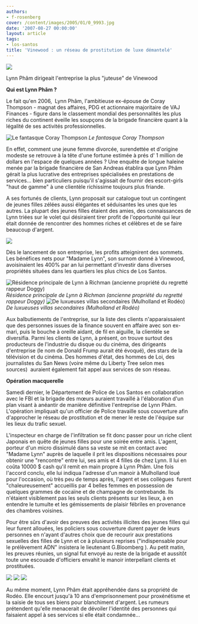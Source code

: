 ```yaml
---
authors:
- f-rosenberg
cover: /content/images/2005/01/0_9993.jpg
date: '2007-08-27 00:00:00'
layout: article
tags:
- los-santos
title: 'Vinewood : un réseau de prostitution de luxe démantelé'
---
```



![](/content/images/2005/01/0_9993.jpg)

Lynn Phâm dirigeait l'entreprise&nbsp;la plus "juteuse" de Vinewood

**Qui est Lynn Phâm ?**

Le fait qu'en 2006, &nbsp;Lynn Phâm, l'ambitieuse ex-épouse de Coray Thompson - magnat des affaires, PDG et&nbsp;actionnaire majoritaire&nbsp;de VAJ Finances - figure dans le classement mondial des personnalités&nbsp;les plus riches du continent&nbsp;éveille les soupçons de la brigade financière quant à la légalité&nbsp;de ses activités professionnelles.

![Le fantasque Coray Thompson](/content/images/2005/01/0_9992_t.jpg)
_Le fantasque Coray Thompson_

En effet, comment une jeune femme divorcée, surendettée et d'origine modeste se retrouve à la tête d'une fortune estimée à prés d' 1 million de dollars en l'espace de quelques années ? Une enquête de longue haleine menée par la brigade financière de San Andreas établira que Lynn Phâm gérait la plus lucrative des entreprises spécialisées en prestations de services... bien particuliers puisqu'il s'agissait de fournir des escort-girls "haut de gamme" à une clientèle richissime toujours plus friande.

A ses fortunés de clients, Lynn proposait sur catalogue tout un contingent de jeunes filles zélées aussi élégantes et séduisantes les unes que les autres. La plupart des jeunes filles étaient des amies, des connaissances de Lynn triées sur le volet qui désiraient tirer profit de l'opportunité qui leur était donnée de rencontrer des hommes riches et célèbres&nbsp;et de se faire beaucoup d'argent.

![](/content/images/2016/06/0_9984.jpg)

Dès le lancement de son entreprise, les profits atteignirent des sommets. Les bénéfices nets pour "Madame Lynn", son surnom donné à Vinewood, avoisinaient les 400% par an lui permettant d'investir dans diverses propriétés situées dans les quartiers les plus chics de Los Santos.

![Résidence principale de Lynn à Richman (ancienne propriété du regretté rappeur Doggy)](/content/images/2005/01/0_9990.jpg)
_Résidence principale de Lynn à Richman (ancienne propriété du regretté rappeur Doggy)_[](/content/images/2005/01/0_9989.jpg)
![De luxueuses villas secondaires (Mulholland et Rodéo)](/content/images/2005/01/0_9988.jpg)
_De luxueuses villas secondaires (Mulholland et Rodéo)_

Aux balbutiements de l'entreprise, sur la liste des clients n'apparaissaient que des personnes issues de la finance souvent en affaire avec son ex-mari, puis le bouche à oreille aidant, de fil en aiguille, la clientèle se diversifia. Parmi les clients de Lynn, à présent, on trouve surtout des producteurs de l'industrie du disque ou du cinéma, des dirigeants d'entreprise (le nom de Donald Frump aurait été évoqué), des stars de la télévision et du cinéma. Des hommes d'état, des hommes de Loi, des journalistes du San News (voire même du Liberty Tree selon mes sources)&nbsp;&nbsp;auraient également fait appel aux services de son réseau.

**Opération macquerelle**

Samedi dernier, le Département de Police de Los Santos en collaboration avec le FBI et la brigade des mœurs auraient travaillé à l'élaboration d'un plan visant à anéantir de manière définitive l'entreprise de Lynn Phâm. L'opération impliquait qu'un officier de Police travaille sous couverture afin d'approcher le réseau de prostitution et de mener le reste de l'équipe sur les lieux du trafic sexuel.

L'inspecteur en charge de l'infiltration se fit donc passer pour un riche client Japonais en quête de jeunes filles pour une soirée entre amis. L'agent, porteur d'un micro dissimulé dans sa veste se mit en contact avec "Madame Lynn" auprès de laquelle il prit les dispositions nécessaires pour obtenir une "rencontre" entre lui, ses amis et 4 filles de chez Lynn. Il lui en coûta 10000 $ cash qu'il remit en main propre à Lynn Phâm. Une fois l'accord conclu, elle lui indiqua l'adresse d'un manoir à Mulholland loué pour l'occasion, où très peu de temps après, l'agent et ses collègues &nbsp;furent "chaleureusement" accueillis par 4 belles femmes en possession de quelques grammes de cocaïne et de champagne de contrebande.&nbsp;Ils n'étaient visiblement pas les seuls clients présents sur les lieux, à en entendre le tumulte et les gémissements de plaisir fébriles en provenance des chambres voisines.

Pour être sûrs d'avoir des preuves des activités illicites des jeunes filles qui leur furent allouées, les policiers sous couverture durent payer de leurs personnes en n'ayant d'autres choix que de recourir aux prestations sexuelles des filles de Lynn et ce à plusieurs reprises ("indispensable pour le prélèvement ADN"&nbsp;insistera le lieutenant G.Bloomberg&nbsp;). Au petit matin, les preuves réunies, un signal fut envoyé au reste de la brigade et aussitôt toute une escouade d'officiers envahit le manoir interpellant clients et prostituées.

![](/content/images/2005/01/0_9987.jpg)
![](/content/images/2005/01/0_9986.jpg)
![](/content/images/2005/01/0_9985.jpg)

Au même moment, Lynn Phâm était appréhendée dans sa propriété de Rodéo. Elle encourt jusqu'à 10 ans d'emprisonnement pour proxénétisme et la saisie de tous ses biens pour blanchiment d'argent. Les rumeurs prétendent qu'elle menacerait de dévoiler l'identité des personnes qui faisaient appel à ses services si elle était condamnée...
